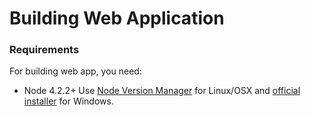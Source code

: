 # Building Web Application

### Requirements

For building web app, you need:
* Node 4.2.2+ Use [Node Version Manager](https://github.com/creationix/nvm) for Linux/OSX and [official installer](https://nodejs.org/) for Windows.
